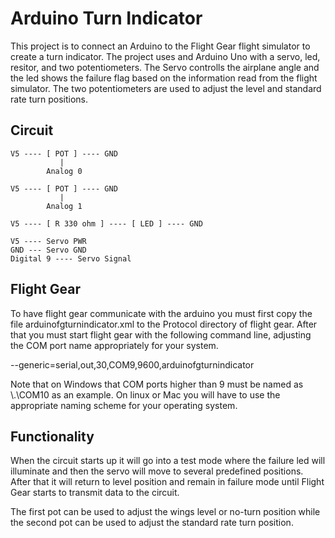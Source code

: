 Arduino Turn Indicator
======================

This project is to connect an Arduino to the Flight Gear flight simulator
to create a turn indicator. The project uses and Arduino Uno with a servo,
led, resitor, and two potentiometers. The Servo controlls the airplane angle
and the led shows the failure flag based on the information read from the
flight simulator. The two potentiometers are used to adjust the level and
standard rate turn positions.

Circuit
-------

    V5 ---- [ POT ] ---- GND
               |
            Analog 0

    V5 ---- [ POT ] ---- GND
               |
            Analog 1

    V5 ---- [ R 330 ohm ] ---- [ LED ] ---- GND

    V5 ---- Servo PWR
    GND --- Servo GND
    Digital 9 ---- Servo Signal

Flight Gear
-----------

To have flight gear communicate with the arduino you must first copy the file
arduinofgturnindicator.xml to the Protocol directory of flight gear. After
that you must start flight gear with the following command line, adjusting the
COM port name appropriately for your system.

  --generic=serial,out,30,COM9,9600,arduinofgturnindicator

Note that on Windows that COM ports higher than 9 must be named as \\.\COM10 as
an example. On linux or Mac you will have to use the appropriate naming scheme
for your operating system.

Functionality
-------------

When the circuit starts up it will go into a test mode where the failure led
will illuminate and then the servo will move to several predefined positions.
After that it will return to level position and remain in failure mode until
Flight Gear starts to transmit data to the circuit.

The first pot can be used to adjust the wings level or no-turn position while
the second pot can be used to adjust the standard rate turn position.

